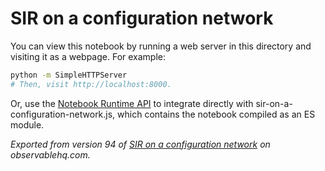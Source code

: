 # SIR on a configuration network

You can view this notebook by running a web server in this directory and
visiting it as a webpage. For example:

```sh
python -m SimpleHTTPServer
# Then, visit http://localhost:8000.
```

Or, use the [Notebook Runtime API](https://github.com/observablehq/notebook-runtime) to
integrate directly with sir-on-a-configuration-network.js, which contains the notebook compiled as an
ES module.

*Exported from version 94 of [SIR on a configuration network](https://beta.observablehq.com/@epichef/sir-on-a-configuration-network) on observablehq.com.*
